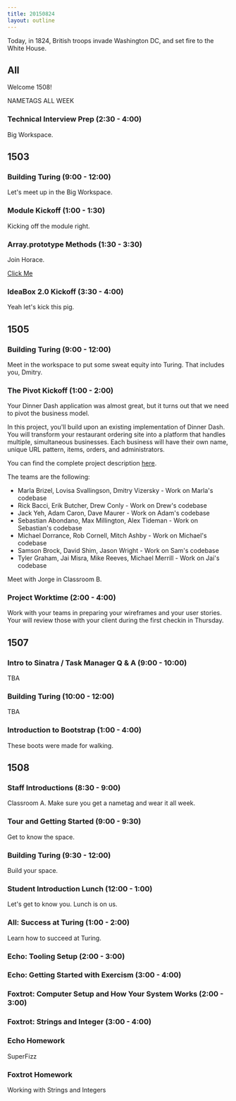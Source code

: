 ```yaml
---
title: 20150824
layout: outline
---
```


Today, in 1824, British troops invade Washington DC, and set fire to the White House.

## All

Welcome 1508!

NAMETAGS ALL WEEK

### Technical Interview Prep (2:30 - 4:00)

Big Workspace.


## 1503

### Building Turing (9:00 - 12:00)

Let's meet up in the Big Workspace.

### Module Kickoff (1:00 - 1:30)

Kicking off the module right.

### Array.prototype Methods (1:30 - 3:30)

Join Horace.

[Click Me](https://github.com/mdn/advanced-js-fundamentals-ck/tree/gh-pages/tutorials/01-array-prototype-methods)

### IdeaBox 2.0 Kickoff (3:30 - 4:00)

Yeah let's kick this pig.


## 1505

### Building Turing (9:00 - 12:00)

Meet in the workspace to put some sweat equity into Turing. That includes you, Dmitry.

### The Pivot Kickoff (1:00 - 2:00)

Your Dinner Dash application was almost great, but it turns out that we need to pivot the business model.

In this project, you'll build upon an existing implementation of Dinner Dash. You will transform your restaurant ordering site into a platform that handles multiple, simultaneous businesses. Each business will have their own name, unique URL pattern, items, orders, and administrators.

You can find the complete project description [here](https://github.com/turingschool/lesson_plans/blob/master/ruby_03-professional_rails_applications/the_pivot.markdown#technical-expectations).

The teams are the following:

* Marla Brizel, Lovisa Svallingson, Dmitry Vizersky - Work on Marla's codebase
* Rick Bacci, Erik Butcher, Drew Conly - Work on Drew's codebase
* Jack Yeh, Adam Caron, Dave Maurer - Work on Adam's codebase
* Sebastian Abondano, Max Millington, Alex Tideman - Work on Sebastian's codebase
* Michael Dorrance, Rob Cornell, Mitch Ashby - Work on Michael's codebase
* Samson Brock, David Shim, Jason Wright - Work on Sam's codebase
* Tyler Graham, Jai Misra, Mike Reeves, Michael Merrill - Work on Jai's codebase

Meet with Jorge in Classroom B.

### Project Worktime (2:00 - 4:00)

Work with your teams in preparing your wireframes and your user stories. Your will review those with your client during the first checkin in Thursday.

## 1507

### Intro to Sinatra / Task Manager Q & A (9:00 - 10:00)

TBA

### Building Turing (10:00 - 12:00)

TBA

### Introduction to Bootstrap (1:00 - 4:00)

These boots were made for walking.


## 1508

### Staff Introductions (8:30 - 9:00)

Classroom A. Make sure you get a nametag and wear it all week.

### Tour and Getting Started (9:00 - 9:30)

Get to know the space.

### Building Turing (9:30 - 12:00)

Build your space.

### Student Introduction Lunch (12:00 - 1:00)

Let's get to know you. Lunch is on us.

### All: Success at Turing (1:00 - 2:00)

Learn how to succeed at Turing.

### Echo: Tooling Setup (2:00 - 3:00)

### Echo: Getting Started with Exercism (3:00 - 4:00)

### Foxtrot: Computer Setup and How Your System Works (2:00 - 3:00)

### Foxtrot: Strings and Integer (3:00 - 4:00)

### Echo Homework

SuperFizz

### Foxtrot Homework

Working with Strings and Integers
